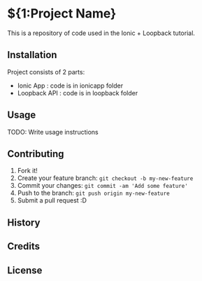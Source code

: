 # ${1:Project Name}

This is a repository of code used in the Ionic + Loopback tutorial.

## Installation

Project consists of 2 parts:
- Ionic App : code is in ionicapp folder
- Loopback API : code is in loopback folder

## Usage

TODO: Write usage instructions

## Contributing

1. Fork it!
2. Create your feature branch: `git checkout -b my-new-feature`
3. Commit your changes: `git commit -am 'Add some feature'`
4. Push to the branch: `git push origin my-new-feature`
5. Submit a pull request :D

## History


## Credits


## License

